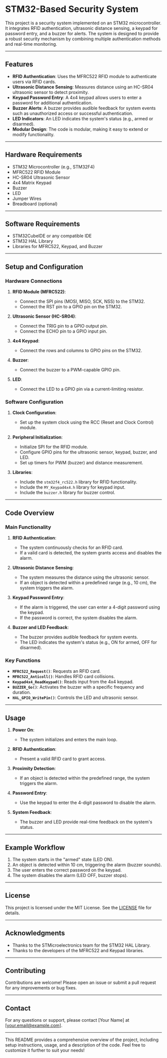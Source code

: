# STM32-Based Security System

This project is a security system implemented on an STM32 microcontroller. It integrates RFID authentication, ultrasonic distance sensing, a keypad for password entry, and a buzzer for alerts. The system is designed to provide a robust security mechanism by combining multiple authentication methods and real-time monitoring.

---

## Features

- **RFID Authentication**: Uses the MFRC522 RFID module to authenticate users via RFID cards.
- **Ultrasonic Distance Sensing**: Measures distance using an HC-SR04 ultrasonic sensor to detect proximity.
- **Keypad Password Entry**: A 4x4 keypad allows users to enter a password for additional authentication.
- **Buzzer Alerts**: A buzzer provides audible feedback for system events such as unauthorized access or successful authentication.
- **LED Indicators**: An LED indicates the system's status (e.g., armed or disarmed).
- **Modular Design**: The code is modular, making it easy to extend or modify functionality.

---

## Hardware Requirements

- STM32 Microcontroller (e.g., STM32F4)
- MFRC522 RFID Module
- HC-SR04 Ultrasonic Sensor
- 4x4 Matrix Keypad
- Buzzer
- LED
- Jumper Wires
- Breadboard (optional)

---

## Software Requirements

- STM32CubeIDE or any compatible IDE
- STM32 HAL Library
- Libraries for MFRC522, Keypad, and Buzzer

---

## Setup and Configuration

### Hardware Connections

1. **RFID Module (MFRC522)**:
   - Connect the SPI pins (MOSI, MISO, SCK, NSS) to the STM32.
   - Connect the RST pin to a GPIO pin on the STM32.

2. **Ultrasonic Sensor (HC-SR04)**:
   - Connect the TRIG pin to a GPIO output pin.
   - Connect the ECHO pin to a GPIO input pin.

3. **4x4 Keypad**:
   - Connect the rows and columns to GPIO pins on the STM32.

4. **Buzzer**:
   - Connect the buzzer to a PWM-capable GPIO pin.

5. **LED**:
   - Connect the LED to a GPIO pin via a current-limiting resistor.

### Software Configuration

1. **Clock Configuration**:
   - Set up the system clock using the RCC (Reset and Clock Control) module.

2. **Peripheral Initialization**:
   - Initialize SPI for the RFID module.
   - Configure GPIO pins for the ultrasonic sensor, keypad, buzzer, and LED.
   - Set up timers for PWM (buzzer) and distance measurement.

3. **Libraries**:
   - Include the `stm32f4_rc522.h` library for RFID functionality.
   - Include the `MY_Keypad4x4.h` library for keypad input.
   - Include the `buzzer.h` library for buzzer control.

---

## Code Overview

### Main Functionality

1. **RFID Authentication**:
   - The system continuously checks for an RFID card.
   - If a valid card is detected, the system grants access and disables the alarm.

2. **Ultrasonic Distance Sensing**:
   - The system measures the distance using the ultrasonic sensor.
   - If an object is detected within a predefined range (e.g., 10 cm), the system triggers the alarm.

3. **Keypad Password Entry**:
   - If the alarm is triggered, the user can enter a 4-digit password using the keypad.
   - If the password is correct, the system disables the alarm.

4. **Buzzer and LED Feedback**:
   - The buzzer provides audible feedback for system events.
   - The LED indicates the system's status (e.g., ON for armed, OFF for disarmed).

### Key Functions

- **`MFRC522_Request()`**: Requests an RFID card.
- **`MFRC522_Anticoll()`**: Handles RFID card collisions.
- **`Keypad4x4_ReadKeypad()`**: Reads input from the 4x4 keypad.
- **`BUZZER_Go()`**: Activates the buzzer with a specific frequency and duration.
- **`HAL_GPIO_WritePin()`**: Controls the LED and ultrasonic sensor.

---

## Usage

1. **Power On**:
   - The system initializes and enters the main loop.

2. **RFID Authentication**:
   - Present a valid RFID card to grant access.

3. **Proximity Detection**:
   - If an object is detected within the predefined range, the system triggers the alarm.

4. **Password Entry**:
   - Use the keypad to enter the 4-digit password to disable the alarm.

5. **System Feedback**:
   - The buzzer and LED provide real-time feedback on the system's status.

---

## Example Workflow

1. The system starts in the "armed" state (LED ON).
2. An object is detected within 10 cm, triggering the alarm (buzzer sounds).
3. The user enters the correct password on the keypad.
4. The system disables the alarm (LED OFF, buzzer stops).

---

## License

This project is licensed under the MIT License. See the [LICENSE](LICENSE) file for details.

---

## Acknowledgments

- Thanks to the STMicroelectronics team for the STM32 HAL Library.
- Thanks to the developers of the MFRC522 and Keypad libraries.

---

## Contributing

Contributions are welcome! Please open an issue or submit a pull request for any improvements or bug fixes.

---

## Contact

For any questions or support, please contact [Your Name] at [your.email@example.com].

---

This README provides a comprehensive overview of the project, including setup instructions, usage, and a description of the code. Feel free to customize it further to suit your needs!
